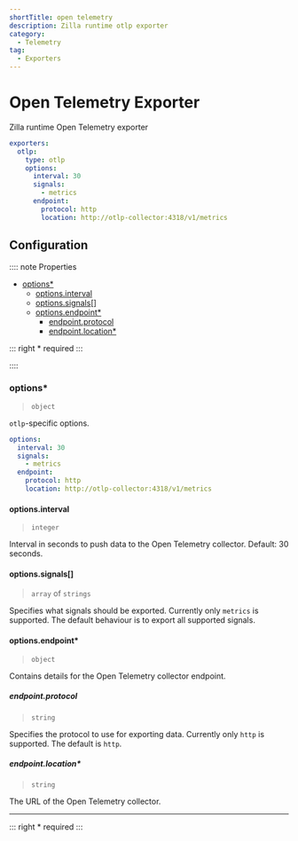 ```yaml
---
shortTitle: open telemetry
description: Zilla runtime otlp exporter
category:
  - Telemetry
tag:
  - Exporters
---
```


# Open Telemetry Exporter

Zilla runtime Open Telemetry exporter

```yaml {3}
exporters:
  otlp:
    type: otlp
    options:
      interval: 30
      signals:
        - metrics
      endpoint:
        protocol: http
        location: http://otlp-collector:4318/v1/metrics
```

## Configuration

:::: note Properties

- [options*](#options)
  - [options.interval](#options-interval)
  - [options.signals\[\]](#options-signals)
  - [options.endpoint*](#options-endpoint)
    - [endpoint.protocol](#endpoint-protocol)
    - [endpoint.location*](#endpoint-location)

::: right
\* required
:::

::::

### options*

> `object`

`otlp`-specific options.

```yaml
options:
  interval: 30
  signals:
    - metrics
  endpoint:
    protocol: http
    location: http://otlp-collector:4318/v1/metrics
```

#### options.interval

> `integer`

Interval in seconds to push data to the Open Telemetry collector. Default: 30 seconds.

#### options.signals[]

> `array` of `strings`

Specifies what signals should be exported. Currently only `metrics` is supported. The default
behaviour is to export all supported signals.

#### options.endpoint*

> `object`

Contains details for the Open Telemetry collector endpoint.

##### endpoint.protocol

> `string`

Specifies the protocol to use for exporting data. Currently only `http` is supported. The default is `http`.

##### endpoint.location*

> `string`

The URL of the Open Telemetry collector.

---

::: right
\* required
:::
